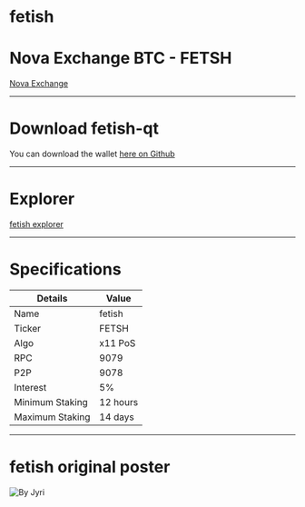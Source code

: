 
fetish
======





Nova Exchange BTC - FETSH
=========================

[Nova Exchange](https://novaexchange.com/market/BTC_FETSH/)



-----


Download fetish-qt
==================

You can download the wallet [here on Github](https://github.com/bdsmc/fetish-qt)

-----

Explorer
========

[fetish explorer](http://45.76.191.103:3001/)

-----




Specifications
==============


Details     | Value
-------- | ---
Name | fetish
Ticker    | FETSH
Algo     | x11 PoS
RPC    | 9079
P2P     | 9078
Interest    | 5%
Minimum Staking     | 12 hours
Maximum Staking     | 14 days


-----



fetish original poster
======================

![By Jyri](https://cdn.pbrd.co/images/H20u3YT.png)
